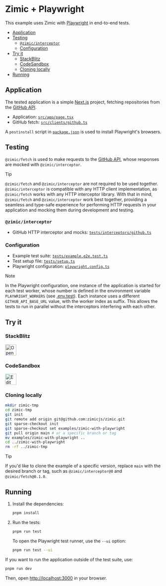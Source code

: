 <h1>
  Zimic + Playwright
</h1>

This example uses Zimic with [Playwright](https://playwright.dev) in end-to-end tests.

- [Application](#application)
- [Testing](#testing)
  - [`@zimic/interceptor`](#zimicinterceptor)
  - [Configuration](#configuration)
- [Try it](#try-it)
  - [StackBlitz](#stackblitz)
  - [CodeSandbox](#codesandbox)
  - [Cloning locally](#cloning-locally)
- [Running](#running)

## Application

The tested application is a simple [Next.js](https://nextjs.org) project, fetching repositories from the
[GitHub API](https://docs.github.com/en/rest).

- Application: [`src/app/page.tsx`](./src/app/page.tsx)
- GitHub fetch: [`src/clients/github.ts`](./src/clients/github.ts)

A `postinstall` script in [`package.json`](./package.json) is used to install Playwright's browsers.

## Testing

`@zimic/fetch` is used to make requests to the [GitHub API](https://docs.github.com/rest), whose responses are mocked
with `@zimic/interceptor`.

> [!TIP]
>
> `@zimic/fetch` and `@zimic/interceptor` are not required to be used together. `@zimic/interceptor` is compatible with
> any HTTP client implementation, as `@zimic/fetch` works with any HTTP interceptor library. With that in mind,
> `@zimic/fetch` and `@zimic/interceptor` work best together, providing a seamless and type-safe experience for
> performing HTTP requests in your application and mocking them during development and testing.

### `@zimic/interceptor`

- GitHub HTTP interceptor and mocks: [`tests/interceptors/github.ts`](./tests/interceptors/github.ts)

### Configuration

- Example test suite: [`tests/example.e2e.test.ts`](./tests/example.e2e.test.ts)
- Test setup file: [`tests/setup.ts`](./tests/setup.ts)
- Playwright configuration: [`playwright.config.ts`](./playwright.config.ts)

> [!NOTE]
>
> In the Playwright configuration, one instance of the application is started for each test worker, whose number is
> defined in the environment variable `PLAYWRIGHT_WORKERS` (see [.env.test](./.env.test)). Each instance uses a
> different `GITHUB_API_BASE_URL` value, with the worker index as suffix. This allows the tests to run in parallel
> without the interceptors interfering with each other.

## Try it

### StackBlitz

<a href="https://stackblitz.com/github/zimicjs/zimic/tree/main/examples/zimic-with-playwright?file=README.md">
  <img
    src="https://developer.stackblitz.com/img/open_in_stackblitz.svg"
    alt="Open in StackBlitz"
    height="36px"
  />
</a>

### CodeSandbox

<a href="https://codesandbox.io/p/sandbox/github/zimicjs/zimic/tree/main/examples/zimic-with-playwright">
  <img
    src="https://codesandbox.io/static/img/play-codesandbox.svg"
    alt="Edit in CodeSandbox"
    height="36px"
  />
</a>

### Cloning locally

```bash
mkdir zimic-tmp
cd zimic-tmp
git init
git remote add origin git@github.com:zimicjs/zimic.git
git sparse-checkout init
git sparse-checkout set examples/zimic-with-playwright
git pull origin main # or a specific branch or tag
mv examples/zimic-with-playwright ..
cd ../zimic-with-playwright
rm -rf ../zimic-tmp
```

> [!TIP]
>
> If you'd like to clone the example of a specific version, replace `main` with the desired branch or tag, such as
> `@zimic/interceptor@0` and `@zimic/fetch@0.1.0`.

## Running

1. Install the dependencies:

   ```bash
   pnpm install
   ```

2. Run the tests:

   ```bash
   pnpm run test
   ```

   To open the Playwright test runner, use the `--ui` option:

   ```bash
   pnpm run test --ui
   ```

If you want to run the application outside of the test suite, use:

```bash
pnpm run dev
```

Then, open [http://localhost:3000](http://localhost:3000) in your browser.
